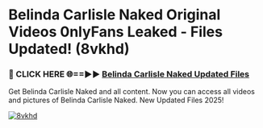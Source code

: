 # Belinda Carlisle Naked Original Videos 0nlyFans Leaked - Files Updated! (8vkhd)

<h3>🔴 CLICK HERE 🌐==►► <a href="https://tinyurl.com/yckcrads" rel="nofollow">Belinda Carlisle Naked Updated Files</a></h3>

Get Belinda Carlisle Naked and all content. Now you can access all videos and pictures of Belinda Carlisle Naked. New Updated Files 2025!

[![8vkhd](https://i.imgur.com/hpKpOFt.gif)](https://tinyurl.com/yckcrads)
